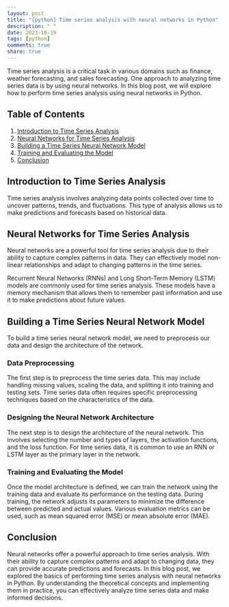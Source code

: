 ```yaml
---
layout: post
title: "[python] Time series analysis with neural networks in Python"
description: " "
date: 2023-10-19
tags: [python]
comments: true
share: true
---
```


Time series analysis is a critical task in various domains such as finance, weather forecasting, and sales forecasting. One approach to analyzing time series data is by using neural networks. In this blog post, we will explore how to perform time series analysis using neural networks in Python.

## Table of Contents
1. [Introduction to Time Series Analysis](#introduction)
2. [Neural Networks for Time Series Analysis](#neural-networks)
3. [Building a Time Series Neural Network Model](#building-model)
4. [Training and Evaluating the Model](#training-evaluating)
5. [Conclusion](#conclusion)

## Introduction to Time Series Analysis <a name="introduction"></a>
Time series analysis involves analyzing data points collected over time to uncover patterns, trends, and fluctuations. This type of analysis allows us to make predictions and forecasts based on historical data.

## Neural Networks for Time Series Analysis <a name="neural-networks"></a>
Neural networks are a powerful tool for time series analysis due to their ability to capture complex patterns in data. They can effectively model non-linear relationships and adapt to changing patterns in the time series.

Recurrent Neural Networks (RNNs) and Long Short-Term Memory (LSTM) models are commonly used for time series analysis. These models have a memory mechanism that allows them to remember past information and use it to make predictions about future values.

## Building a Time Series Neural Network Model <a name="building-model"></a>
To build a time series neural network model, we need to preprocess our data and design the architecture of the network.

### Data Preprocessing
The first step is to preprocess the time series data. This may include handling missing values, scaling the data, and splitting it into training and testing sets. Time series data often requires specific preprocessing techniques based on the characteristics of the data.

### Designing the Neural Network Architecture
The next step is to design the architecture of the neural network. This involves selecting the number and types of layers, the activation functions, and the loss function. For time series data, it is common to use an RNN or LSTM layer as the primary layer in the network.

### Training and Evaluating the Model <a name="training-evaluating"></a>
Once the model architecture is defined, we can train the network using the training data and evaluate its performance on the testing data. During training, the network adjusts its parameters to minimize the difference between predicted and actual values. Various evaluation metrics can be used, such as mean squared error (MSE) or mean absolute error (MAE).

## Conclusion <a name="conclusion"></a>
Neural networks offer a powerful approach to time series analysis. With their ability to capture complex patterns and adapt to changing data, they can provide accurate predictions and forecasts. In this blog post, we explored the basics of performing time series analysis with neural networks in Python. By understanding the theoretical concepts and implementing them in practice, you can effectively analyze time series data and make informed decisions.